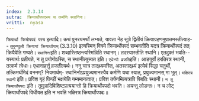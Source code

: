```yaml
---
index:  2.3.14
sutra:  क्रियार्थोपपदस्य च कर्मणि स्थानिनः।
vritti:  nyasa
---
```


`क्रियार्था क्रियोपपदं यस्य` इत्यादि। कथं पुनरयमर्थो लभ्यते, यावता नेह सूत्रे द्वितीयं क्रियाग्रहणमुपात्तमस्तीत्याह-- `तुमुन्ण्वुलौ क्रियायां क्रियार्थायाम्` (3.3.10) इत्यस्मिन् विषये क्रियार्थोपपदं सम्भवतीति यदत्र क्रियार्थोपपदं तत् क्रियैवेति गम्यते। `स्थानिनः`इति। शब्दास्तिष्ठन्त्यस्मिन्निति स्थानम्। तदस्यास्तीति स्थानि। एतदुक्तं भवति-- यस्यार्थः प्रतीयते, न तु प्रयोगोऽस्ति, स स्थानीत्युच्यत इति।
`एधेभ्यो व्रजति`इति। आङपूर्वो हरतिरत्र स्थानी, तत्कर्म त्वेधाः। एधानाहर्त्तु व्रजतीत्यर्थः। ननु चात्र तादथ्र्यमस्ति, अतस्तादथ्र्यं इत्येवं सिद्धा चतुर्थी, तत्किमर्थंमिदं वननम्? नियमार्थम्- स्थानिनोऽप्रयुज्यमानस्यैव कर्मणि यथा स्यात्, प्रयुज्यमानस् मा भूत्। `भक्षिरत्र स्थानी` इति। प्रविश गृहं पिण्डीं भक्षयेति गम्यमानत्वात्। प्रविश तर्पणमित्यत्रापि पिबतिः स्थानी। `न तु क्रियार्थोपपदः` इति। तुमुन्नादिविशिष्टप्रत्ययान्तो हि क्रियार्थोपपदो भवति। अयन्तु लोडन्तः। न च लोट् क्रियार्थोपपदे विधीयत इति न भवति भक्षिरत्र क्रियार्थोपपदः॥

